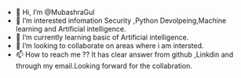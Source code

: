 - 👋 Hi, I’m @MubashraGul
- 👀 I’m interested infomation Security ,Python Devolpeing,Machine learning and Artificial intelligence.
- 🌱 I’m currently learning basic of Artificial intelligence.
- 💞️ I’m looking to collaborate on areas where i am intersted.
- 📫 How to reach me ?? It has clear answer from github ,Linkdin and through my email.Looking forward for the collabration.

<!---
MubashraGul/MubashraGul is a ✨ special ✨ repository because its `README.md` (this file) appears on your GitHub profile.
You can click the Preview link to take a look at your changes.
--->

